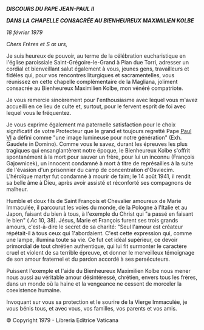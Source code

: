 ***DISCOURS DU PAPE JEAN-PAUL II***

***DANS LA CHAPELLE CONSACRÉE AU BIENHEUREUX MAXIMILIEN KOLBE***

*18 février 1979*

*Chers Frères et S* *œ* *urs,*

Je suis heureux de pouvoir, au terme de la célébration eucharistique en l'église paroissiale Saint-Grégoire-le-Grand à Pian due Torri, adresser un cordial et bienveillant salut également à vous, jeunes gens, travailleurs et fidèles qui, pour vos rencontres liturgiques et sacramentelles, vous réunissez en cette chapelle complémentaire de la Magliana, joliment consacrée au Bienheureux Maximilien Kolbe, mon vénéré compatriote.

Je vous remercie sincèrement pour l'enthousiasme avec lequel vous m'avez accueilli en ce lieu de culte et, surtout, pour le fervent esprit de foi avec lequel vous le fréquentez.

Je vous exprime également ma paternelle satisfaction pour le choix significatif de votre Protecteur que le grand et toujours regretté Pape [Paul VI](http://www.vatican.va/holy_father/paul_vi/index_fr.htm) a défini comme "une image lumineuse pour notre génération" (Exh. Gaudete in Domino). Comme vous le savez, durant les épreuves les plus tragiques qui ensanglantèrent notre époque, le Bienheureux Kolbe s'offrit spontanément à la mort pour sauver un frère, pour lui un inconnu (François Gajownicek), un innocent condamné à mort à titre de représailles à la suite de l'évasion d'un prisonnier du camp de concentration d'Osviecim. L'héroïque martyr fut condamné à mourir de faim; le 14 août 1941, il rendit sa belle âme à Dieu, après avoir assisté et réconforté ses compagnons de malheur.

Humble et doux fils de Saint François et Chevalier amoureux de Marie Immaculée, il parcourut les voies du monde, de la Pologne à l'Italie et au Japon, faisant du bien à tous, à l'exemple du Christ qui "a passé en faisant le bien" ( *Ac* 10, 38). Jésus, Marie et François furent ses trois grands amours, c'est-à-dire le secret de sa charité: "Seul l'amour est créateur répétait-il à tous ceux qui 1'abordaient. C'est cette expression qui, comme une lampe, illumina toute sa vie. Ce fut cet idéal supérieur, ce devoir primordial de tout chrétien authentique, qui lui fit surmonter le caractère cruel et violent de sa terrible épreuve, et donner le merveilleux témoignage de son amour fraternel et du pardon accordé à ses persécuteurs.

Puissent l'exemple et l'aide du Bienheureux Maximilien Kolbe nous mener nous aussi au véritable amour désintéressé, chrétien, envers tous les frères, dans un monde où la haine et la vengeance ne cessent de morceler la coexistence humaine.

Invoquant sur vous sa protection et le sourire de la Vierge Immaculée, je vous bénis tous, et avec vous, vos familles, vos parents et vos amis.

© Copyright 1979 - Libreria Editrice Vaticana
